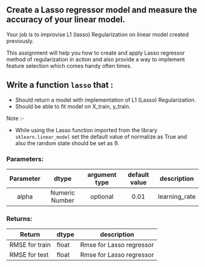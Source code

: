 ## Create a Lasso regressor model and measure the accuracy of your linear model.

Your job is to improvise L1 (lasso)  Regularization on linear model created previously. 


This assignment will help you how to create and apply Lasso regressor method of 
regularization in action and also provide a way to implement feature selection which comes handy 
often times.
 
## Write a function `lasso` that :
- Should return a model with implementation of L1 (Lasso)  Regularization.
- Should be able to fit model on X_train, y_train.

Note :-
- While using the Lasso function imported from the library `sklearn.linear_model` set the default value of normalize as True and also the random state should be set as 9.

### Parameters:

| Parameter | dtype | argument type | default value | description |
| :---: | :---: | :---: | :---: | :---: |
| alpha | Numeric Number | optional | 0.01 | learning_rate |

### Returns:

| Return | dtype | description |
| --- | --- | --- | 
| RMSE for train | float | Rmse for Lasso regressor |
| RMSE for test | float | Rmse for Lasso regressor |
